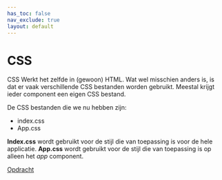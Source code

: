```yaml
---
has_toc: false
nav_exclude: true
layout: default
---
```


# CSS

CSS Werkt het zelfde in (gewoon) HTML. Wat wel misschien anders is, is dat er vaak verschillende CSS bestanden worden gebruikt. Meestal krijgt ieder component een eigen CSS bestand.

De CSS bestanden die we nu hebben zijn:
* index.css
* App.css

**Index.css** wordt gebruikt voor de stijl die van toepassing is voor de hele applicatie. 
**App.css** wordt gebruikt voor de stijl die van toepassing is op alleen het *app* component. 


[Opdracht](Opdracht)
